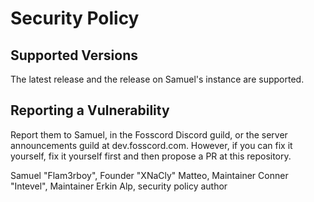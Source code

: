 # Security Policy

## Supported Versions

The latest release and the release on Samuel's instance are supported.

## Reporting a Vulnerability

Report them to Samuel, in the Fosscord Discord guild, or the server
announcements guild at dev.fosscord.com. However, if you can fix it
yourself, fix it yourself first and then propose a PR at this repository.

Samuel "Flam3rboy", Founder
"XNaCly" Matteo, Maintainer
Conner "Intevel", Maintainer
Erkin Alp, security policy author
